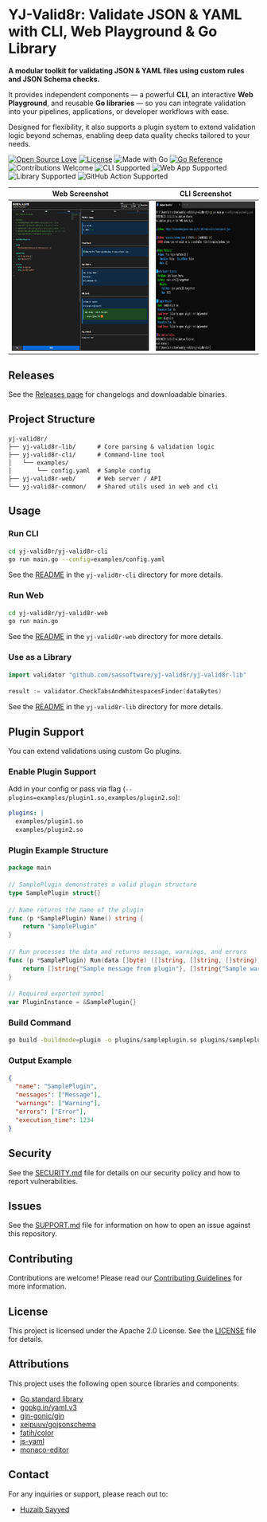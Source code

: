 # YJ-Valid8r: Validate JSON & YAML with CLI, Web Playground & Go Library

**A modular toolkit for validating JSON & YAML files using custom rules and JSON Schema checks.**

It provides independent components — a powerful **CLI**, an interactive **Web Playground**, and reusable **Go libraries** — so you can integrate validation into your pipelines, applications, or developer workflows with ease.

Designed for flexibility, it also supports a plugin system to extend validation logic beyond schemas, enabling deep data quality checks tailored to your needs.

[![Open Source Love](https://firstcontributions.github.io/open-source-badges/badges/open-source-v1/open-source.svg)]()
[![License](https://img.shields.io/badge/License-Apache_2.0-blue.svg)](LICENSE)
![Made with Go](https://img.shields.io/badge/Made%20with-Go-00ADD8?logo=go&logoColor=white)
[![Go Reference](https://img.shields.io/badge/go.dev-pkg.go.dev-blue?logo=go)](https://pkg.go.dev/search?q=yj-valid8r)
![Contributions Welcome](https://img.shields.io/badge/contributions-welcome-brightgreen.svg?style=flat)
![CLI Supported](https://img.shields.io/badge/Use_as-CLI-blue)
![Web App Supported](https://img.shields.io/badge/Use_as-Web-orange)
![Library Supported](https://img.shields.io/badge/Use_as-Library-green)
![GitHub Action Supported](https://img.shields.io/badge/Use_as-GitHub%20Action-lightgrey?logo=github)

| Web Screenshot | CLI Screenshot |
|----------------|----------------|
| <img src="screenshots/screenshot-web.png" width="auto" height="300"/> | <img src="screenshots/screenshot-cli.png" width="auto" height="300"/> |


## Releases

See the [Releases page](https://github.com/sassoftware/yj-valid8r/releases) for changelogs and downloadable binaries.

## Project Structure

```
yj-valid8r/
├── yj-valid8r-lib/      # Core parsing & validation logic
├── yj-valid8r-cli/      # Command-line tool
│   └── examples/
│       └── config.yaml  # Sample config
├── yj-valid8r-web/      # Web server / API
└── yj-valid8r-common/   # Shared utils used in web and cli
```

## Usage

### Run CLI

```bash
cd yj-valid8r/yj-valid8r-cli
go run main.go --config=examples/config.yaml
```

See the [README](yj-valid8r-cli) in the `yj-valid8r-cli` directory for more details.

### Run Web

```bash
cd yj-valid8r/yj-valid8r-web
go run main.go
```

See the [README](yj-valid8r-web) in the `yj-valid8r-web` directory for more details.

### Use as a Library

```go
import validator "github.com/sassoftware/yj-valid8r/yj-valid8r-lib"

result := validator.CheckTabsAndWhitespacesFinder(dataBytes)
```

See the [README](yj-valid8r-lib) in the `yj-valid8r-lib` directory for more details.

## Plugin Support

You can extend validations using custom Go plugins.

### Enable Plugin Support

Add in your config or pass via flag (`--plugins=examples/plugin1.so,examples/plugin2.so`):

```yaml
plugins: |
  examples/plugin1.so
  examples/plugin2.so
```

### Plugin Example Structure

```go
package main

// SamplePlugin demonstrates a valid plugin structure
type SamplePlugin struct{}

// Name returns the name of the plugin
func (p *SamplePlugin) Name() string {
	return "SamplePlugin"
}

// Run processes the data and returns message, warnings, and errors
func (p *SamplePlugin) Run(data []byte) ([]string, []string, []string) {
	return []string{"Sample message from plugin"}, []string{"Sample warning"}, []string{"Sample error"}
}

// Required exported symbol
var PluginInstance = &SamplePlugin{}
```

### Build Command

```bash
go build -buildmode=plugin -o plugins/sampleplugin.so plugins/sampleplugin/plugin.go
```

### Output Example

```json
{
  "name": "SamplePlugin",
  "messages": ["Message"],
  "warnings": ["Warning"],
  "errors": ["Error"],
  "execution_time": 1234
}
```

## Security
See the [SECURITY.md](SECURITY.md) file for details on our security policy and how to report vulnerabilities.

## Issues

See the [SUPPORT.md](SUPPORT.md) file for information on how to open an issue against this repository.

## Contributing

Contributions are welcome! Please read our [Contributing Guidelines](CONTRIBUTING.md) for more information.

## License

This project is licensed under the Apache 2.0 License. See the [LICENSE](LICENSE) file for details.

## Attributions

This project uses the following open source libraries and components:

- [Go standard library](https://golang.org/LICENSE)
- [gopkg.in/yaml.v3](https://github.com/go-yaml/yaml/blob/v3.0.1/LICENSE)
- [gin-gonic/gin](https://github.com/gin-gonic/gin/blob/master/LICENSE)
- [xeipuuv/gojsonschema](https://github.com/xeipuuv/gojsonschema/blob/master/LICENSE-APACHE-2.0.txt)
- [fatih/color](https://github.com/fatih/color/blob/main/LICENSE.md)
- [js-yaml](https://github.com/nodeca/js-yaml/blob/master/LICENSE)
- [monaco-editor](https://github.com/microsoft/monaco-editor/blob/main/LICENSE.txt)

## Contact

For any inquiries or support, please reach out to:

- [Huzaib Sayyed](mailto:huzaib.sayyed@gmail.com)


